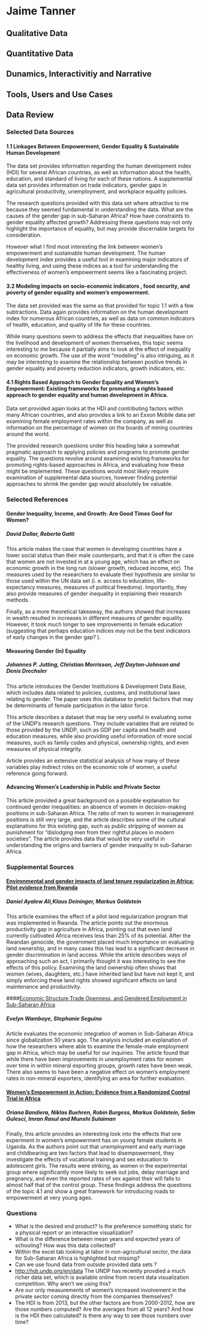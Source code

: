 # Jaime Tanner 
## Qualitative Data
## Quantitative Data
## Dunamics, Interactivitiy and Narrative
## Tools, Users and Use Cases 
## Data Review

### Selected Data Sources 

#### 1.1 Linkages Between Empowerment, Gender Equality & Sustainable Human Development 
The data set provides information regarding the human development index  (HDI) for several African countries, as well as information about the health, education, and standard of living for each of these nations. A supplemental data set provides information on trade indicators, gender gaps in agricultural productivity, unemployment, and workplace equality policies.  

The research questions provided with this data set where attractive to me because they seemed fundamental in understanding the data. What are the causes of the gender gap in sub-Saharan Africa?  How have constraints to gender equality affected growth? Addressing these questions may not only highlight the importance of equality, but may provide discernable targets for consideration. 

However what I find most interesting the link between women’s empowerment and sustainable human development. The human development index provides a useful tool in examining major indicators of healthy living, and using these indices as a tool for understanding the effectiveness of women’s empowerment seems like a fascinating project. 

#### 3.2 Modeling impacts on socio-economic indicators , food security, and poverty of gender equality and women’s empowerment. 

The data set provided was the same as that provided for topic 1.1 with a few subtractions. Data again provides information on the human development index for numerous African countries, as well as data on common indicators of health, education, and quality of life for these countries. 

While many questions seem to address the effects that inequalities have on the livelihood and development of women themselves, this topic seems interesting to me because it partially aims to look at the effect of inequality on economic growth. The use of the word “modeling” is also intriguing, as it may be interesting to examine the relationship between positive trends in gender equality and poverty reduction indicators, growth indicators, etc. 

#### 4.1 Rights Based Approach to Gender Equality and Women’s Empowerment: Existing frameworks for promoting a rights based approach to gender equality and human development in Africa. 

Data set provided again looks at the HDI and contributing factors within many African countries, and also provides a link to an Exxon Mobile data set examining female employment rates within the company, as well as information on the percentage of women on the boards of mining countries around the world. 

The provided research questions under this heading take a somewhat pragmatic approach to applying policies and programs to promote gender equality. The questions revolve around examining existing frameworks for promoting rights-based approaches in Africa, and evaluating how these might be implemented. These questions would most likely require examination of supplemental data sources, however finding potential approaches to shrink the gender gap would absolutely be valuable. 


### Selected References

#### Gender Inequality, Income, and Growth: Are Good Times Goof for Women? 
##### David Dollar, Roberta Gatti

This article makes the case that women in developing countries have a lower social status than their male counterparts, and that it is often the case that women are not invested in at a young age, which has an effect on economic growth in the long run (slower growth, reduced income, etc). The measures used by the researchers to evaluate their hypothesis are similar to those used within the UN data set (i. e. access to education, life- expectancy measures, measures of political freedoms). Importantly, they also provide measures of gender inequality in explaining their research methods. 

Finally, as a more theoretical takeaway, the authors showed that increases in wealth resulted in increases in different measures of gender equality. However, it took much longer to see improvements in female education (suggesting that perhaps education indices may not be the best indicators of early changes in the gender gap? ).

#### Measuring Gender (In) Equality
##### Johannes P. Jutting, Christian Morrisson, Jeff Dayton-Johnson and Denis Drechsler

This article introduces the Gender Institutions & Development Data Base, which includes data related to policies, customs, and institutional laws relating to gender. The paper uses this database to predict factors that may be determinants of female participation in the labor force. 

This article describes a dataset that may be very useful in evaluating some of the UNDP’s research questions. They include variables that are related to those provided by the UNDP, such as GDP per capita and health and education measures, while also providing useful information of more social measures, such as family codes and physical, ownership rights, and even measures of physical integrity. 

Article provides an extensive statistical analysis of how many of these variables play indirect roles on the economic role of women, a useful reference going forward. 

#### Advancing Women’s Leadership in Public and Private Sector

This article provided a great background on a possible explanation for continued gender inequalities: an absence of women in decision-making positions in sub-Saharan Africa.  The ratio of men to women in management positions is still very large, and the article describes some of the cultural explanations for this existing gap, such as public stripping of women as punishment for “dislodging men from their rightful places in modern societies”. The article provides data that would be very useful in understanding the origins and barriers of gender inequality in sub-Saharan Africa. 

### Supplemental Sources 

#### [Environmental and gender impacts of land tenure regularization in Africa: Pilot evidence from Rwanda](http://www.sciencedirect.com/science/article/pii/S0304387813001818)
##### Daniel Ayalew Ali,Klaus Deininger, Markus Goldstein

This article examines the effect of a pilot land regularization program that was implemented in Rwanda. The article points out the enormous productivity gap in agriculture in Africa, pointing out that even land currently cultivated Africa receives less than 25% of its potential.  After the Rwandan genocide, the government placed much importance on evaluating land ownership, and in many cases this has lead to a significant decrease in gender discrimination in land access. While the article describes ways of approaching such an act, I primarily thought it was interesting to see the effects of this policy. Examining the land ownership often shows that women (wives, daughters, etc.) have inherited land but have not kept it, and simply enforcing these land rights showed significant effects on land maintenance and productivity. 

####[Economic Structure,Trade Openness, and Gendered Employment in Sub-Saharan Africa](http://www.researchgate.net/publication/266500516_Economic_Structure_Trade_Openness_and_Gendered_Employment_in_Sub-Saharan_Africa)
##### Evelyn Wamboye, Stephanie Seguino

Article evaluates the economic integration of women in Sub-Saharan Africa since globalization 30 years ago.  The analysis included an explanation of how the researchers where able to examine the female-male employment gap in Africa, which may be useful for our inquiries. The article found that while there have been improvements in unemployment rates for women over time in within mineral exporting groups, growth rates have been weak.  There also seems to have been a negative effect on women’s employment rates in non-mineral exporters, identifying an area for further evaluation. 

#### [Women’s Empowerment in Action: Evidence from a Randomized Control Trial in Africa](http://www.ucl.ac.uk/~uctpimr/research/ELA.pdf)
##### Oriana Bandiera, Niklas Buehren, Robin Burgess, Markus Goldstein, Selim Gulesci, Imran Rasul and Munshi Sulaiman

Finally, this article provides an interesting look into the effects that one experiment in women’s empowerment has on young female students in Uganda. As the authors point out that unemployment and early marriage and childbearing are two factors that lead to disempowerment, they investigate the effects of vocational training and sex education to adolescent girls. The results were striking, as women in the experimental group where significantly more likely to seek out jobs, delay marriage and pregnancy, and even the reported rates of sex against their will falls to almost half that of the control group.  These findings address the questions of the topic 4.1 and show a great framework for introducing roads to empowerment at very young ages. 

### Questions 
* What is the desired end product? Is the preference something static for a physical report or an interactive visualization? 
* What is the difference between mean years and expected years of schooling? How was this data collected? 
* Within the excel tab looking at labor in non-agricultural sector, the data for Sub-Saharan Africa is highlighted but missing? 
* Can we use found data from outside provided data sets ?
* http://hdr.undp.org/en/data The UNDP has recently provdied a much richer data set, which is available online from recent data visualization competition. Why aren’t we using this? 
* Are our only measurements of women’s increased involvement in the private sector coming directly from the companies themselves? 
* The HDI is from 2013, but the other factors are from 2000-2012, how are those numbers computed? Are the averages from all 12 years? And how is the HDI then calculated? Is there any way to see those numbers over time? 
